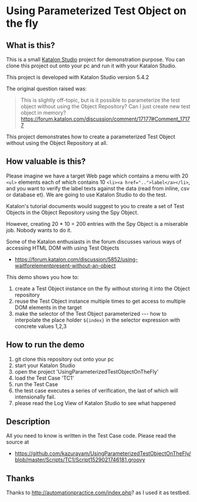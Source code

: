 Using Parameterized Test Object on the fly
==========================================

## What is this?

This is a small [Katalon Studio](https://www.katalon.com/) project for demonstration purpose. You can clone this project out onto your pc
and run it with your Katalon Studio.

This project is developed with Katalon Studio version 5.4.2

The original question raised was:

>This is slightly off-topic, but is it possible to parameterize the test object without using the Object Repository?
Can I just create new test object in memory?
>https://forum.katalon.com/discussion/comment/17177#Comment_17177

This project demonstrates how to create a parameterized Test Object without using the Object Repository at all.

## How valuable is this?

Please imagine we have a target Web page which contains a menu with 20 `<ul>` elements each of which contains 10 `<li><a href="..">label</a></li>`, and you want to verify the label texts against the data (read from inline, csv or database et). We are going to use Katalon Studio to do the test.

Katalon's tutorial documents would suggest to you to create a set of Test Objects in the Object Repository using the Spy Object.

However, creating 20 * 10 = 200 entries with the Spy Object is a miserable job. Nobody wants to do it.

Some of the Katalon enthusiasts in the forum discusses various ways of accessing HTML DOM with using Test Objects
- https://forum.katalon.com/discussion/5852/using-waitforelementpresent-without-an-object

This demo shows you how to:

1. create a Test Object instance on the fly without storing it into the Object repository
2. reuse the Test Object instance multiple times to get access to multiple DOM elements in the target
3. make the selector of the Test Object parameterized --- how to interpolate the place holder `${index}` in the selector expression with concrete values 1,2,3 

## How to run the demo

1. git clone this repository out onto your pc
2. start your Katalon Studio
3. open the project 'UsingParameterizedTestObjectOnTheFly'
4. load the Test Case 'TC1'
5. run the Test Case
6. the test case executes a series of verification, the last of which will intensionally fail.
7. please read the Log View of Katalon Studio to see what happened

## Description

All you need to know is written in the Test Case code. Please read the source at
- https://github.com/kazurayam/UsingParameterizedTestObjectOnTheFly/blob/master/Scripts/TC1/Script1529021746181.groovy

## Thanks

Thanks to http://automationpractice.com/index.php? as I used it as testbed.
